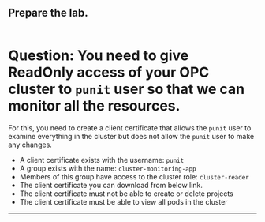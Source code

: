 ## Prepare the lab.
```

```


# Question: You need to give ReadOnly access of your OPC cluster to `punit` user so that we can monitor all the resources.
For this, you need to create a client certificate that allows the `punit` user to examine everything in the cluster but does not allow the `punit` user to make any changes.
 
- A client certificate exists with the username: `punit`
- A group exists with the name: `cluster-monitoring-app`
- Members of this group have access to the cluster role: `cluster-reader`
- The client certificate you can download from below link.
- The client certificate must not be able to create or delete projects
- The client certificate must be able to view all pods in the cluster
---



